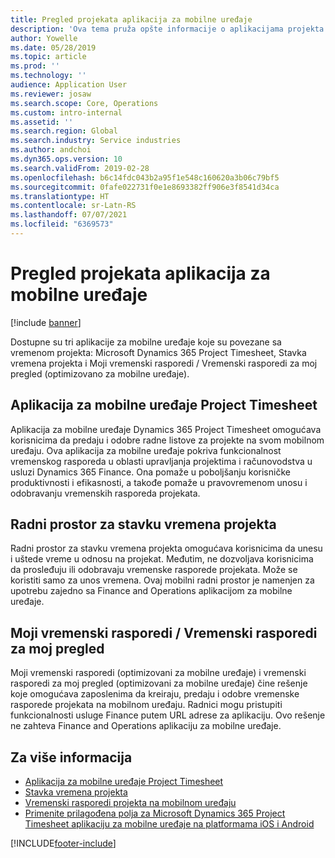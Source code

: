 ```yaml
---
title: Pregled projekata aplikacija za mobilne uređaje
description: 'Ova tema pruža opšte informacije o aplikacijama projekta koje se odnose na vreme: Microsoft Dynamics 365 Project Timesheet, Stavka vremena projekta i Moji vremenski rasporedi / Vremenski rasporedi, koje su dostupne na mobilnom uređaju.'
author: Yowelle
ms.date: 05/28/2019
ms.topic: article
ms.prod: ''
ms.technology: ''
audience: Application User
ms.reviewer: josaw
ms.search.scope: Core, Operations
ms.custom: intro-internal
ms.assetid: ''
ms.search.region: Global
ms.search.industry: Service industries
ms.author: andchoi
ms.dyn365.ops.version: 10
ms.search.validFrom: 2019-02-28
ms.openlocfilehash: b6c14fdc043b2a95f1e548c160620a3b06c79bf5
ms.sourcegitcommit: 0fafe022731f0e1e8693382ff906e3f8541d34ca
ms.translationtype: HT
ms.contentlocale: sr-Latn-RS
ms.lasthandoff: 07/07/2021
ms.locfileid: "6369573"
---
```

# <a name="project-mobile-applications-overview"></a>Pregled projekata aplikacija za mobilne uređaje

[!include [banner](../includes/banner.md)]

Dostupne su tri aplikacije za mobilne uređaje koje su povezane sa vremenom projekta: Microsoft Dynamics 365 Project Timesheet, Stavka vremena projekta i Moji vremenski rasporedi / Vremenski rasporedi za moj pregled (optimizovano za mobilne uređaje).

## <a name="project-timesheet-mobile-app"></a>Aplikacija za mobilne uređaje Project Timesheet

Aplikacija za mobilne uređaje Dynamics 365 Project Timesheet omogućava korisnicima da predaju i odobre radne listove za projekte na svom mobilnom uređaju. Ova aplikacija za mobilne uređaje pokriva funkcionalnost vremenskog rasporeda u oblasti upravljanja projektima i računovodstva u usluzi Dynamics 365 Finance. Ona pomaže u poboljšanju korisničke produktivnosti i efikasnosti, a takođe pomaže u pravovremenom unosu i odobravanju vremenskih rasporeda projekata.

## <a name="project-time-entry-workspace"></a>Radni prostor za stavku vremena projekta

Radni prostor za stavku vremena projekta omogućava korisnicima da unesu i uštede vreme u odnosu na projekat. Međutim, ne dozvoljava korisnicima da prosleđuju ili odobravaju vremenske rasporede projekata. Može se koristiti samo za unos vremena. Ovaj mobilni radni prostor je namenjen za upotrebu zajedno sa Finance and Operations aplikacijom za mobilne uređaje.

## <a name="my-timesheetstimesheets-for-my-review"></a>Moji vremenski rasporedi / Vremenski rasporedi za moj pregled

Moji vremenski rasporedi (optimizovani za mobilne uređaje) i vremenski rasporedi za moj pregled (optimizovani za mobilne uređaje) čine rešenje koje omogućava zaposlenima da kreiraju, predaju i odobre vremenske rasporede projekata na mobilnom uređaju. Radnici mogu pristupiti funkcionalnosti usluge Finance putem URL adrese za aplikaciju. Ovo rešenje ne zahteva Finance and Operations aplikaciju za mobilne uređaje.

## <a name="for-more-information"></a>Za više informacija

- [Aplikacija za mobilne uređaje Project Timesheet](project-timesheet.md)
- [Stavka vremena projekta]( project-time-entry-mobile-workspace.md)
- [Vremenski rasporedi projekta na mobilnom uređaju](Mobile-timesheets.md)
- [Primenite prilagođena polja za Microsoft Dynamics 365 Project Timesheet aplikaciju za mobilne uređaje na platformama iOS i Android](custom-fields-mobile.md)


[!INCLUDE[footer-include](../includes/footer-banner.md)]